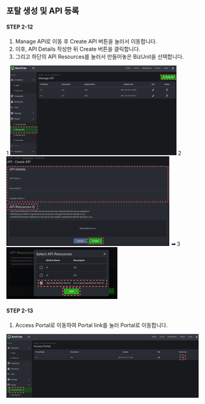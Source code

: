## 포탈 생성 및 API 등록

#### STEP 2-12

1. Manage API로 이동 후 Create API 버튼을 눌러서 이동합니다.
2. 이후, API Details 작성한 뒤 Create 버튼을 클릭합니다.
3. 그리고 하단의 API Resources를 눌러서 만들어놓은 BizUnit을 선택합니다.

<div class='img-container'>
    <span style='top: 100px;left: 15px;'>1</span>
    <img src='../../img/howtouse/step2-13-1.png' style='height: 235px;' />
    <span style='top: 225px;left: 15px;'>2</span>
    <img src='../../img/howtouse/step2-13-2.png' style='height: 235px;' />
    <em class='abs arrow' style='bottom: 87px;left: 87px;'>➡</em>
    <span style='bottom: 140px;left: 270px;'>3</span>
    <img src='../../img/howtouse/step2-13-3.png' class='abs' style='bottom:0; left:120px;' />
</div>

#### STEP 2-13

1. Access Portal로 이동하여 Portal link를 눌러 Portal로 이동합니다.

![](../../img/howtouse/step2-14-1.png)

